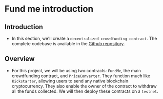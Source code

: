 # Fund me introduction

## Introduction
- In this section, we'll create a `decentralized crowdfunding contract`. The complete codebase is available in the [Github repository](https://github.com/Cyfrin/remix-fund-me-cu).

## Overview
- For this project, we will be using two contracts: `FundMe`, the main crowdfunding contract, and `PriceConverter`. They function much like `Kickstarter`, allowing users to send any native blockchain cryptocurrency. They also enable the owner of the contract to withdraw all the funds collected. We will then deploy these contracts on a `testnet`.

##

